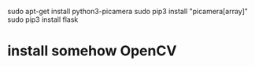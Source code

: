 sudo apt-get install python3-picamera
sudo pip3 install "picamera[array]"
sudo pip3 install flask

# install somehow OpenCV